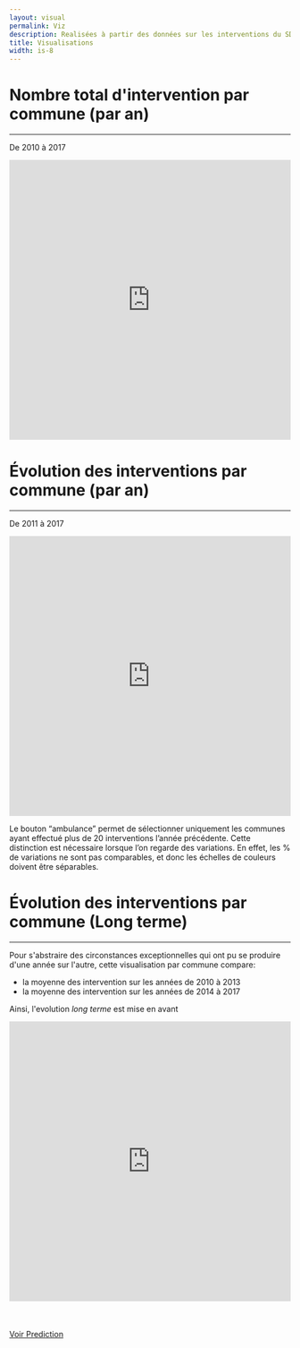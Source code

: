 ```yaml
---
layout: visual
permalink: Viz
description: Realisées à partir des données sur les interventions du SDIS de l'Essonne
title: Visualisations
width: is-8
---
```


# **Nombre** total d'intervention par commune (par an)
----
De 2010 à 2017
<iframe id="freshwidget-frame" src="https://algo.previsecours.fr/dip/api/webapps/view?projectKey=PRVISECOURSVISUALISATION&webAppId=kwi1cbb&apiKey=nJxRZkRr0NK7sBS3gOSBKIVipz8Q5G6W" scrolling="auto" allowtransparency="true" style="height: 500px; width: 100%;" frameborder="0"> </div></iframe>


# **Évolution** des interventions par commune (par an)
----
De 2011 à 2017  

<iframe id="freshwidget-frame" src="https://algo.previsecours.fr/dip/api/webapps/view?projectKey=PRVISECOURSVISUALISATION&webAppId=W0kS5vF&apiKey=932QkDr6PUcppTtKPUfoDWlOM8BHhSz6" scrolling="auto" allowtransparency="true" style="height: 500px; width: 100%;" frameborder="0"> </div></iframe>

Le bouton “ambulance” permet de sélectionner uniquement les communes ayant effectué plus de 20 interventions l’année précédente. Cette distinction est nécessaire lorsque l’on regarde des variations. En effet, les % de variations ne sont pas comparables, et donc les échelles de couleurs doivent être séparables.


# **Évolution** des interventions par commune (Long terme)
----
Pour s'abstraire des circonstances exceptionnelles qui ont pu se produire d'une année sur l'autre, cette visualisation par commune compare:  
  * la moyenne des intervention sur les années de 2010 à 2013  
  * la moyenne des intervention sur les années de 2014 à 2017  

Ainsi, l'evolution _long terme_ est mise en avant
<iframe id="freshwidget-frame" src="https://algo.previsecours.fr/dip/api/webapps/view?projectKey=PRVISECOURSVISUALISATION&webAppId=zUbjZud&apiKey=UHU9Eb6VxtjRH8GbteiRpdHCFizxVRmS" scrolling="auto" allowtransparency="true" style="height: 500px; width: 100%;" frameborder="0"> </div></iframe>



<div class="has-text-centered" style="margin-top:50px">
  <a type="button" href="Viz_Prediction" class="button is-link">Voir Prediction</a>
</div>
